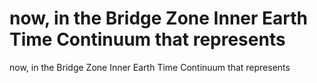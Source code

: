 # now, in the Bridge Zone Inner Earth Time Continuum that represents

now, in the Bridge Zone Inner Earth Time Continuum that represents
